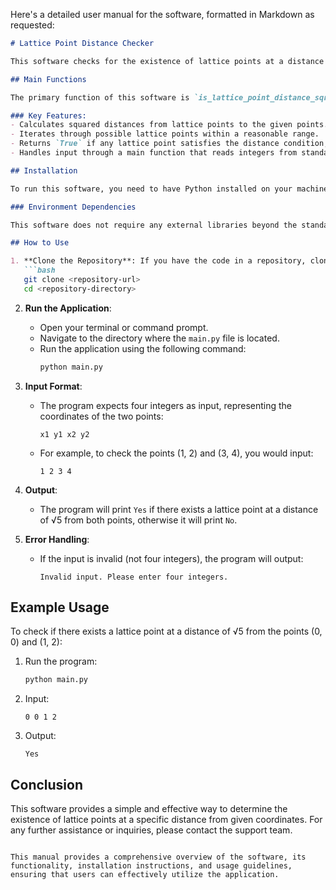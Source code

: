 Here's a detailed user manual for the software, formatted in Markdown as requested:

```markdown
# Lattice Point Distance Checker

This software checks for the existence of lattice points at a distance of √5 from two given points in a 2D coordinate system.

## Main Functions

The primary function of this software is `is_lattice_point_distance_sqrt5(x1: int, y1: int, x2: int, y2: int) -> bool`. This function determines whether there exists a lattice point that is at a distance of √5 from both specified points (x1, y1) and (x2, y2).

### Key Features:
- Calculates squared distances from lattice points to the given points.
- Iterates through possible lattice points within a reasonable range.
- Returns `True` if any lattice point satisfies the distance condition, otherwise returns `False`.
- Handles input through a main function that reads integers from standard input.

## Installation

To run this software, you need to have Python installed on your machine. You can download it from [python.org](https://www.python.org/downloads/).

### Environment Dependencies

This software does not require any external libraries beyond the standard Python library. Simply ensure you have Python 3.x installed.

## How to Use

1. **Clone the Repository**: If you have the code in a repository, clone it to your local machine.
   ```bash
   git clone <repository-url>
   cd <repository-directory>
   ```

2. **Run the Application**:
   - Open your terminal or command prompt.
   - Navigate to the directory where the `main.py` file is located.
   - Run the application using the following command:
     ```bash
     python main.py
     ```

3. **Input Format**:
   - The program expects four integers as input, representing the coordinates of the two points:
     ```
     x1 y1 x2 y2
     ```
   - For example, to check the points (1, 2) and (3, 4), you would input:
     ```
     1 2 3 4
     ```

4. **Output**:
   - The program will print `Yes` if there exists a lattice point at a distance of √5 from both points, otherwise it will print `No`.

5. **Error Handling**:
   - If the input is invalid (not four integers), the program will output:
     ```
     Invalid input. Please enter four integers.
     ```

## Example Usage

To check if there exists a lattice point at a distance of √5 from the points (0, 0) and (1, 2):

1. Run the program:
   ```bash
   python main.py
   ```

2. Input:
   ```
   0 0 1 2
   ```

3. Output:
   ```
   Yes
   ```

## Conclusion

This software provides a simple and effective way to determine the existence of lattice points at a specific distance from given coordinates. For any further assistance or inquiries, please contact the support team.
```

This manual provides a comprehensive overview of the software, its functionality, installation instructions, and usage guidelines, ensuring that users can effectively utilize the application.